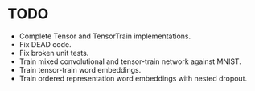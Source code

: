 # TODO

* Complete Tensor and TensorTrain implementations.
* Fix DEAD code.
* Fix broken unit tests.
* Train mixed convolutional and tensor-train network against MNIST.
* Train tensor-train word embeddings.
* Train ordered representation word embeddings with nested dropout.
